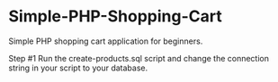 # Simple-PHP-Shopping-Cart
Simple PHP shopping cart application for beginners.

Step #1
Run the create-products.sql script and change the connection string in your script to your database.


